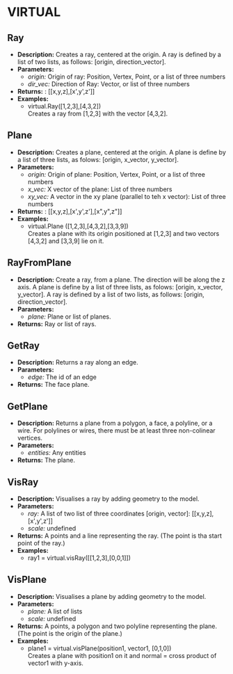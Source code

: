 # VIRTUAL    

## Ray  
* **Description:** Creates a ray, centered at the origin.
A ray is defined by a list of two lists, as follows: [origin, direction_vector].  
* **Parameters:**  
  * *origin:* Origin of ray: Position, Vertex, Point, or a list of three numbers  
  * *dir_vec:* Direction of Ray: Vector, or list of three numbers  
* **Returns:** : [[x,y,z],[x',y',z']]  
* **Examples:**  
  * virtual.Ray([1,2,3],[4,3,2])  
    Creates a ray from [1,2,3] with the vector [4,3,2].

  
  
## Plane  
* **Description:** Creates a plane, centered at the origin.
A plane is define by a list of three lists, as folows: [origin, x_vector, y_vector].  
* **Parameters:**  
  * *origin:* Origin of plane: Position, Vertex, Point, or a list of three numbers  
  * *x_vec:* X vector of the plane: List of three numbers  
  * *xy_vec:* A vector in the xy plane (parallel to teh x vector): List of three numbers  
* **Returns:** : [[x,y,z],[x',y',z'],[x",y",z"]]  
* **Examples:**  
  * virtual.Plane ([1,2,3],[4,3,2],[3,3,9])  
    Creates a plane with its origin positioned at [1,2,3] and two vectors [4,3,2] and [3,3,9] lie on it.
  
  
## RayFromPlane  
* **Description:** Create a ray, from a plane.
The direction will be along the z axis.
A plane is define by a list of three lists, as folows: [origin, x_vector, y_vector].
A ray is defined by a list of two lists, as follows: [origin, direction_vector].  
* **Parameters:**  
  * *plane:* Plane or list of planes.  
* **Returns:** Ray or list of rays.  
  
## GetRay  
* **Description:** Returns a ray along an edge.  
* **Parameters:**  
  * *edge:* The id of an edge  
* **Returns:** The face plane.  
  
## GetPlane  
* **Description:** Returns a plane from a polygon, a face, a polyline, or a wire.
For polylines or wires, there must be at least three non-colinear vertices.  
* **Parameters:**  
  * *entities:* Any entities  
* **Returns:** The plane.  
  
## VisRay  
* **Description:** Visualises a ray by adding geometry to the model.  
* **Parameters:**  
  * *ray:* A list of two list of three coordinates [origin, vector]: [[x,y,z],[x',y',z']]  
  * *scale:* undefined  
* **Returns:** A points and a line representing the ray. (The point is tha start point of the ray.)  
* **Examples:**  
  * ray1 = virtual.visRay([[1,2,3],[0,0,1]])
  
  
## VisPlane  
* **Description:** Visualises a plane by adding geometry to the model.  
* **Parameters:**  
  * *plane:* A list of lists  
  * *scale:* undefined  
* **Returns:** A points, a polygon and two polyline representing the plane. (The point is the origin of the plane.)  
* **Examples:**  
  * plane1 = virtual.visPlane(position1, vector1, [0,1,0])  
    Creates a plane with position1 on it and normal = cross product of vector1 with y-axis.
  
  
